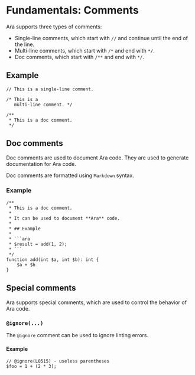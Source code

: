 # Fundamentals: Comments

Ara supports three types of comments:

- Single-line comments, which start with `//` and continue until the end of the line.
- Multi-line comments, which start with `/*` and end with `*/`.
- Doc comments, which start with `/**` and end with `*/`.

## Example

```
// This is a single-line comment.

/* This is a
   multi-line comment. */

/** 
 * This is a doc comment.
 */
```

## Doc comments

Doc comments are used to document Ara code. They are used to generate documentation for Ara code.

Doc comments are formatted using `Markdown` syntax.

### Example

```
/**
 * This is a doc comment.
 *
 * It can be used to document **Ara** code.
 *
 * ## Example
 *
 * ```ara
 * $result = add(1, 2);
 * ```
 */
function add(int $a, int $b): int {
    $a + $b
}
```

## Special comments

Ara supports special comments, which are used to control the behavior of Ara code.

### `@ignore(...)`

The `@ignore` comment can be used to ignore linting errors.

#### Example

```
// @ignore(L0515) - useless parentheses
$foo = 1 + (2 * 3);
```
